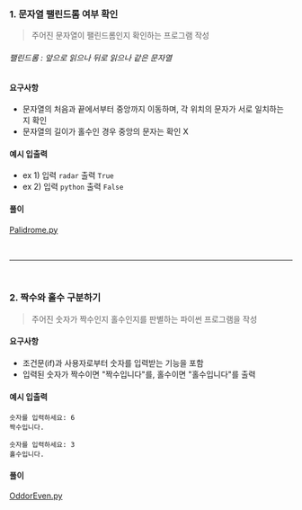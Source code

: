 ### 1. 문자열 팰린드롬 여부 확인
> 주어진 문자열이 팰린드롬인지 확인하는 프로그램 작성
###### 팰린드롬 : 앞으로 읽으나 뒤로 읽으나 같은 문자열

#### 요구사항
- 문자열의 처음과 끝에서부터 중앙까지 이동하며, 각 위치의 문자가 서로 일치하는 지 확인
- 문자열의 길이가 홀수인 경우 중앙의 문자는 확인 X
  
#### 예시 입출력
- ex 1) 입력 `radar` 출력 `True`
- ex 2) 입력 `python` 출력 `False`

#### 풀이
<a href="https://github.com/solji622/Coding-Test-for-Python/blob/main/1st-week/Palindrome.py">Palidrome.py</a>

&nbsp;
***
&nbsp;

### 2. 짝수와 홀수 구분하기
> 주어진 숫자가 짝수인지 홀수인지를 판별하는 파이썬 프로그램을 작성

#### 요구사항
- 조건문(if)과 사용자로부터 숫자를 입력받는 기능을 포함
- 입력된 숫자가 짝수이면 "짝수입니다"를, 홀수이면 "홀수입니다"를 출력
  
#### 예시 입출력
    숫자를 입력하세요: 6
    짝수입니다.
    
    숫자를 입력하세요: 3
    홀수입니다.

#### 풀이
<a href="">OddorEven.py</a>
